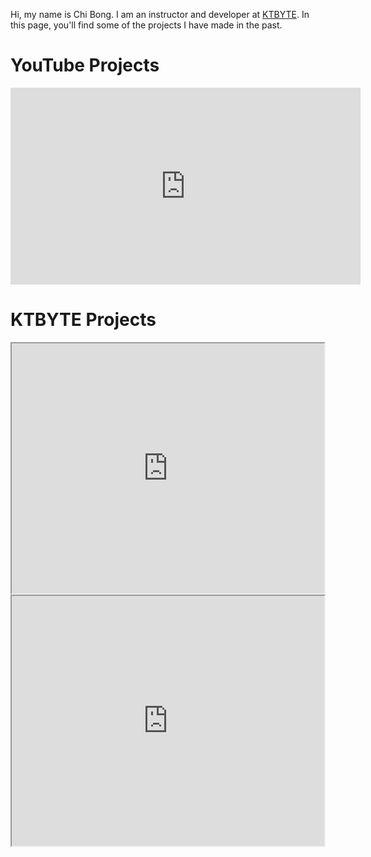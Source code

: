 Hi, my name is Chi Bong. I am an instructor and developer at [KTBYTE](https://www.ktbyte.com). In this page, you'll find some of the projects I have made in the past.

# YouTube Projects
<iframe width="560" height="315" src="https://www.youtube.com/embed/dQw4w9WgXcQ" title="YouTube video player" frameborder="0" allow="accelerometer; autoplay; clipboard-write; encrypted-media; gyroscope; picture-in-picture" allowfullscreen></iframe>

# KTBYTE Projects
<iframe width='500px' height='400px' src='https://nest.ktbyte.com/nest#353091' allowfullscreen></iframe>

<iframe width='500px' height='400px' src='https://nest.ktbyte.com/nest#529' allowfullscreen></iframe>
